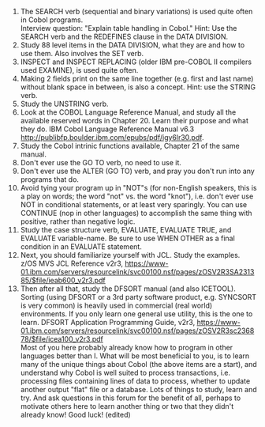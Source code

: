  1) The SEARCH verb (sequential and binary variations) is used quite often in Cobol programs.  
 Interview question: "Explain table handling in Cobol."  Hint: Use the SEARCH verb and the REDEFINES clause in the DATA DIVISION. 
  2) Study 88 level items in the DATA DIVISION, what they are and how to use them. Also involves the SET verb.
3) INSPECT and INSPECT REPLACING (older IBM pre-COBOL II compilers used EXAMINE), is used quite often. 
4) Making 2 fields print on the same line together (e.g. first and last name) without blank space in between, is also a concept.  Hint:  use the STRING verb. 
5) Study the UNSTRING verb.
6) Look at the COBOL Language Reference Manual, and study all the available reserved words in Chapter 20. Learn their purpose and what they do. IBM Cobol Language Reference Manual v6.3 http://publibfp.boulder.ibm.com/epubs/pdf/igy6lr30.pdf. 
7) Study the Cobol intrinic functions available, Chapter 21 of the same manual.  
8)  Don't ever use the GO TO verb, no need to use it.  
9) Don't ever use the ALTER (GO TO) verb, and pray you don't run into any programs that do. 
10) Avoid tying your program up in "NOT"s (for non-English speakers, this is a play on words; the word "not" vs. the word "knot"), i.e. don't ever use NOT in conditional statements, or at least very sparingly.  You can use CONTINUE (nop in other languages) to accomplish the same thing with positive, rather than negative logic. 
11)  Study the case structure verb, EVALUATE, EVALUATE TRUE, and EVALUATE variable-name.  Be sure to use WHEN OTHER as a final condition in an EVALUATE statement. 
12) Next, you should familiarize yourself with JCL.  Study the examples.  z/OS MVS JCL Reference v2r3, https://www-01.ibm.com/servers/resourcelink/svc00100.nsf/pages/zOSV2R3SA231385/$file/ieab600_v2r3.pdf  
13) Then after all that, study the DFSORT manual (and also ICETOOL).  Sorting (using DFSORT or a 3rd party software product, e.g. SYNCSORT is very common) is heavily used in commercial (real world) environments. If you only learn one general use utility, this is the one to learn.  DFSORT Application Programming Guide, v2r3, https://www-01.ibm.com/servers/resourcelink/svc00100.nsf/pages/zOSV2R3sc236878/$file/icea100_v2r3.pdf  
Most of you here probably already know how to program in other languages better than I. 
 What will be most beneficial to you, is to learn many of the unique things about Cobol (the above items are a start), and understand why Cobol is well suited to process transactions, i.e. processing files containing lines of data to process, whether to update another output "flat" file or a database.  Lots of things to study, learn and try.  And ask questions in this forum for the benefit of all, perhaps to motivate others here to learn another thing or two that they didn't already know!  Good luck! (edited) 